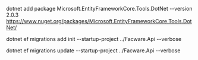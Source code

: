 dotnet add package Microsoft.EntityFrameworkCore.Tools.DotNet --version 2.0.3
https://www.nuget.org/packages/Microsoft.EntityFrameworkCore.Tools.DotNet/

dotnet ef migrations add init --startup-project ../Facware.Api --verbose

dotnet ef migrations update --startup-project ../Facware.Api --verbose